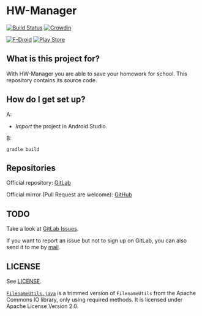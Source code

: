 # HW-Manager

[![Build Status](https://gitlab.com/ci/projects/16687/status.png?ref=master)](https://gitlab.com/ci/projects/16687?ref=master)
[![Crowdin](https://d322cqt584bo4o.cloudfront.net/hw-manager/localized.png)](https://crowdin.com/project/hw-manager)

[![F-Droid](https://f-droid.org/wiki/images/0/06/F-Droid-button_get-it-on.png)](https://f-droid.org/repository/browse/?fdid=de.nico.ha_manager)
[![Play Store](https://developer.android.com/images/brand/en_generic_rgb_wo_60.png)](https://play.google.com/store/apps/details?id=de.nico.ha_manager)

## What is this project for?

With HW-Manager you are able to save your homework for school. This
repository contains its source code.

## How do I get set up?

A:
- *Import* the project in Android Studio.

B:

	gradle build

## Repositories

Official repository:
[GitLab](https://gitlab.com/hw-manager/android)

Official mirror (Pull Request are welcome):
[GitHub](https://github.com/hw-manager/android)

## TODO

Take a look at
[GitLab Issues](https://gitlab.com/hw-manager/android/issues).

If you want to report an issue but not to sign up on GitLab, you can
also send it to me by [mail](mailto:nicoalt@posteo.org).

## LICENSE

See
[LICENSE](./LICENSE).

[`FilenameUtils.java`](src/main/java/de/nico/ha_manager/helper/FilenameUtils.java)
is a trimmed version of `FilenameUtils` from the Apache Commons IO library,
only using required methods. It is licensed under Apache License Version
2.0.
